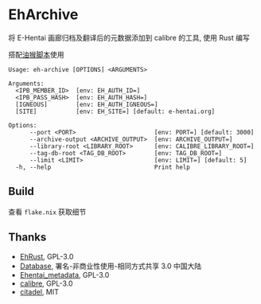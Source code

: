 # EhArchive

将 E-Hentai 画廊归档及翻译后的元数据添加到 calibre 的工具, 使用 Rust 编写

搭配[油猴脚本](./tampermonkey.user.js)使用

```
Usage: eh-archive [OPTIONS] <ARGUMENTS>

Arguments:
  <IPB_MEMBER_ID>  [env: EH_AUTH_ID=]
  <IPB_PASS_HASH>  [env: EH_AUTH_HASH=]
  [IGNEOUS]        [env: EH_AUTH_IGNEOUS=]
  [SITE]           [env: EH_SITE=] [default: e-hentai.org]

Options:
      --port <PORT>                      [env: PORT=] [default: 3000]
      --archive-output <ARCHIVE_OUTPUT>  [env: ARCHIVE_OUTPUT=]
      --library-root <LIBRARY_ROOT>      [env: CALIBRE_LIBRARY_ROOT=]
      --tag-db-root <TAG_DB_ROOT>        [env: TAG_DB_ROOT=]
      --limit <LIMIT>                    [env: LIMIT=] [default: 5]
  -h, --help                             Print help
```

## Build

查看 `flake.nix` 获取细节

## Thanks

- [EhRust](https://github.com/pboymt/EhRust), GPL-3.0
- [Database](https://github.com/EhTagTranslation/Database), 署名-非商业性使用-相同方式共享 3.0 中国大陆
- [Ehentai_metadata](https://github.com/nonpricklycactus/Ehentai_metadata), GPL-3.0
- [calibre](https://github.com/kovidgoyal/calibre), GPL-3.0
- [citadel](https://github.com/every-day-things/citadel), MIT